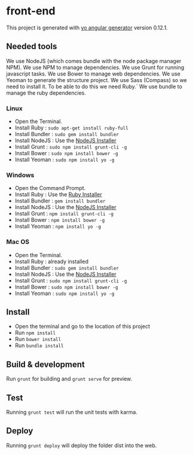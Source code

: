 # front-end

This project is generated with [yo angular generator](https://github.com/yeoman/generator-angular)
version 0.12.1.

## Needed tools

We use NodeJS (which comes bundle with the node package manager NPM).
We use NPM to manage dependencies.
We use Grunt for running javascript tasks.
We use Bower to manage web dependencies.
We use Yeoman to generate the structure project. 
We use Sass (Compass) so we need to install it.
To be able to do this we need Ruby.`
We use bundle to manage the ruby dependencies.

### Linux

- Open the Terminal.
- Install Ruby : `sudo apt-get install ruby-full`
- Install Bundler : `sudo gem install bundler`
- Install NodeJS : Use the [NodeJS Installer](https://nodejs.org/en/download/)
- Install Grunt : `sudo npm install grunt-cli -g`
- Install Bower : `sudo npm install bower -g`
- Install Yeoman : `sudo npm install yo -g`

### Windows

- Open the Command Prompt.
- Install Ruby : Use the [Ruby Installer](http://rubyinstaller.org/)
- Install Bundler : `gem install bundler`
- Install NodeJS : Use the [NodeJS Installer](https://nodejs.org/en/download/)
- Install Grunt : `npm install grunt-cli -g`
- Install Bower : `npm install bower -g`
- Install Yeoman : `npm install yo -g`

### Mac OS

- Open the Terminal.
- Install Ruby : already installed
- Install Bundler : `sudo gem install bundler`
- Install NodeJS : Use the [NodeJS Installer](https://nodejs.org/en/download/)
- Install Grunt : `sudo npm install grunt-cli -g`
- Install Bower : `sudo npm install bower -g`
- Install Yeoman : `sudo npm install yo -g`

## Install

- Open the terminal and go to the location of this project
- Run `npm install`
- Run `bower install`
- Run `bundle install`

## Build & development

Run `grunt` for building and `grunt serve` for preview.

## Test

Running `grunt test` will run the unit tests with karma.

## Deploy

Running `grunt deploy` will deploy the folder dist into the web.

